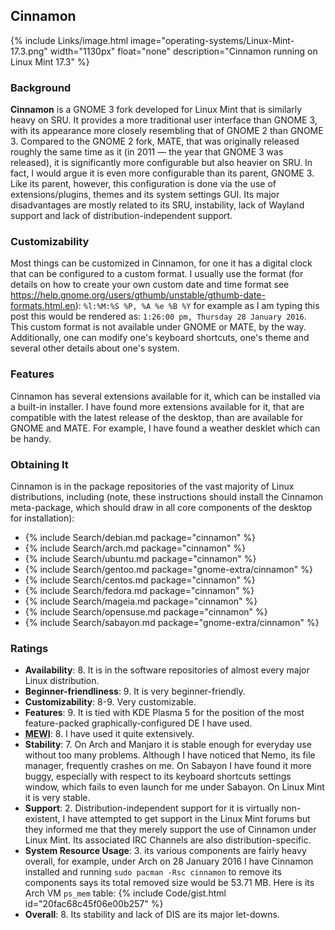 ## Cinnamon
{% include Links/image.html image="operating-systems/Linux-Mint-17.3.png" width="1130px" float="none" description="Cinnamon running on Linux Mint 17.3" %}

### Background
**Cinnamon** is a GNOME 3 fork developed for Linux Mint that is similarly heavy on SRU. It provides a more traditional user interface than GNOME 3, with its appearance more closely resembling that of GNOME 2 than GNOME 3. Compared to the GNOME 2 fork, MATE, that was originally released roughly the same time as it (in 2011 &mdash; the year that GNOME 3 was released), it is significantly more configurable but also heavier on SRU. In fact, I would argue it is even more configurable than its parent, GNOME 3. Like its parent, however, this configuration is done via the use of extensions/plugins, themes and its system settings GUI. Its major disadvantages are mostly related to its SRU, instability, lack of Wayland support and lack of distribution-independent support.

### Customizability
Most things can be customized in Cinnamon, for one it has a digital clock that can be configured to a custom format. I usually use the format (for details on how to create your own custom date and time format see https://help.gnome.org/users/gthumb/unstable/gthumb-date-formats.html.en):
`%l:%M:%S %P, %A %e %B %Y`
for example as I am typing this post this would be rendered as: `1:26:00 pm, Thursday 28 January 2016`. This custom format is not available under GNOME or MATE, by the way. Additionally, one can modify one's keyboard shortcuts, one's theme and several other details about one's system.

### Features
Cinnamon has several extensions available for it, which can be installed via a built-in installer. I have found more extensions available for it, that are compatible with the latest release of the desktop, than are available for GNOME and MATE. For example, I have found a weather desklet which can be handy.

### Obtaining It
Cinnamon is in the package repositories of the vast majority of Linux distributions, including (note, these instructions should install the Cinnamon meta-package, which should draw in all core components of the desktop for installation):
* {% include Search/debian.md package="cinnamon" %}
* {% include Search/arch.md package="cinnamon" %}
* {% include Search/ubuntu.md package="cinnamon" %}
* {% include Search/gentoo.md package="gnome-extra/cinnamon" %}
* {% include Search/centos.md package="cinnamon" %}
* {% include Search/fedora.md package="cinnamon" %}
* {% include Search/mageia.md package="cinnamon" %}
* {% include Search/opensuse.md package="cinnamon" %}
* {% include Search/sabayon.md package="gnome-extra/cinnamon" %}

### Ratings
* **Availability**: 8. It is in the software repositories of almost every major Linux distribution.
* **Beginner-friendliness**: 9. It is very beginner-friendly.
* **Customizability**: 8-9. Very customizable.
* **Features**: 9. It is tied with KDE Plasma 5 for the position of the most feature-packed graphically-configured DE I have used.
* <abbr title="My Experience With It">**MEWI**</abbr>: 8. I have used it quite extensively.
* **Stability**: 7. On Arch and Manjaro it is stable enough for everyday use without too many problems. Although I have noticed that Nemo, its file manager, frequently crashes on me. On Sabayon I have found it more buggy, especially with respect to its keyboard shortcuts settings window, which fails to even launch for me under Sabayon. On Linux Mint it is very stable.
* **Support**: 2. Distribution-independent support for it is virtually non-existent, I have attempted to get support in the Linux Mint forums but they informed me that they merely support the use of Cinnamon under Linux Mint. Its associated IRC Channels are also distribution-specific.
* **System Resource Usage**: 3. its various components are fairly heavy overall, for example, under Arch on 28 January 2016 I have Cinnamon installed and running `sudo pacman -Rsc cinnamon` to remove its components says its total removed size would be 53.71 MB. Here is its Arch VM `ps_mem` table: {% include Code/gist.html id="20fac68c45f06e00b257" %}
* **Overall**: 8. Its stability and lack of DIS are its major let-downs.
